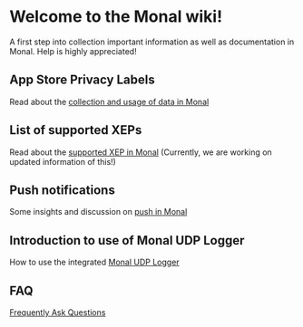 # **Welcome to the Monal wiki!**

A first step into collection important information as well as documentation in Monal. Help is highly appreciated!

## App Store Privacy Labels
Read about the [collection and usage of data in Monal](https://github.com/anurodhp/Monal/wiki/App-Store-Privacy-Labels)

## List of supported XEPs
Read about the [supported XEP in Monal](https://github.com/anurodhp/Monal/blob/develop/XEPsupport.md) (Currently, we are working on updated information of this!)

## Push notifications
Some insights and discussion on [push in Monal](https://github.com/anurodhp/Monal/issues/354)

## Introduction to use of Monal UDP Logger
How to use the integrated [Monal UDP Logger](https://github.com/anurodhp/Monal/wiki/Introduction-to-use-of-Monal-UDP-Logger)

## FAQ
[Frequently Ask Questions](https://github.com/anurodhp/Monal/wiki/FAQ---Frequently-Ask-Questions)